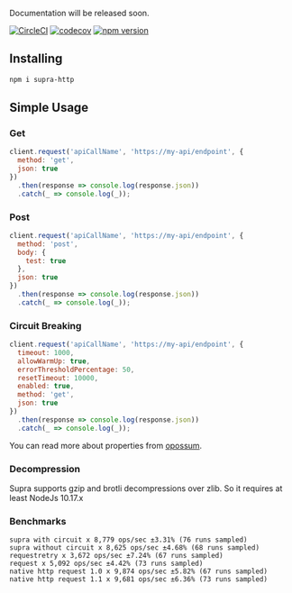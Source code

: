 Documentation will be released soon.


[![CircleCI](https://circleci.com/gh/Trendyol/supra.svg?style=svg)](https://circleci.com/gh/Trendyol/supra) [![codecov](https://codecov.io/gh/Trendyol/supra/branch/master/graph/badge.svg)](https://codecov.io/gh/Trendyol/supra) [![npm version](https://badge.fury.io/js/supra-http.svg)](https://www.npmjs.com/package/supra-http)

## Installing
```bash
npm i supra-http
```

## Simple Usage

### Get
```js
client.request('apiCallName', 'https://my-api/endpoint', {
  method: 'get',
  json: true
})
  .then(response => console.log(response.json))
  .catch(_ => console.log(_));
```

### Post
```js
client.request('apiCallName', 'https://my-api/endpoint', {
  method: 'post',
  body: {
    test: true  
  },
  json: true
})
  .then(response => console.log(response.json))
  .catch(_ => console.log(_));
```

### Circuit Breaking
```js
client.request('apiCallName', 'https://my-api/endpoint', {
  timeout: 1000,
  allowWarmUp: true,
  errorThresholdPercentage: 50,
  resetTimeout: 10000,
  enabled: true,
  method: 'get',
  json: true
})
  .then(response => console.log(response.json))
  .catch(_ => console.log(_));
```

You can read more about properties from [opossum](https://github.com/nodeshift/opossum).

### Decompression
Supra supports gzip and brotli decompressions over zlib. So it requires at least NodeJs 10.17.x

### Benchmarks
```
supra with circuit x 8,779 ops/sec ±3.31% (76 runs sampled)
supra without circuit x 8,625 ops/sec ±4.68% (68 runs sampled)
requestretry x 3,672 ops/sec ±7.24% (67 runs sampled)
request x 5,092 ops/sec ±4.42% (73 runs sampled)
native http request 1.0 x 9,874 ops/sec ±5.82% (67 runs sampled)
native http request 1.1 x 9,681 ops/sec ±6.36% (73 runs sampled)
```
